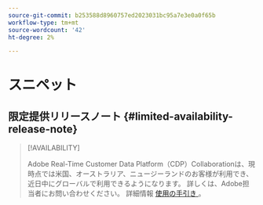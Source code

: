 ```yaml
---
source-git-commit: b253588d8960757ed2023031bc95a7e3e0a0f65b
workflow-type: tm+mt
source-wordcount: '42'
ht-degree: 2%

---
```

# スニペット

## 限定提供リリースノート {#limited-availability-release-note}

>[!AVAILABILITY]
>
>Adobe Real-Time Customer Data Platform（CDP）Collaborationは、現時点では米国、オーストラリア、ニュージーランドのお客様が利用でき、近日中にグローバルで利用できるようになります。 詳しくは、Adobe担当者にお問い合わせください。 詳細情報 [ 使用の手引き ](/help/guide/home.md#get-started)。



